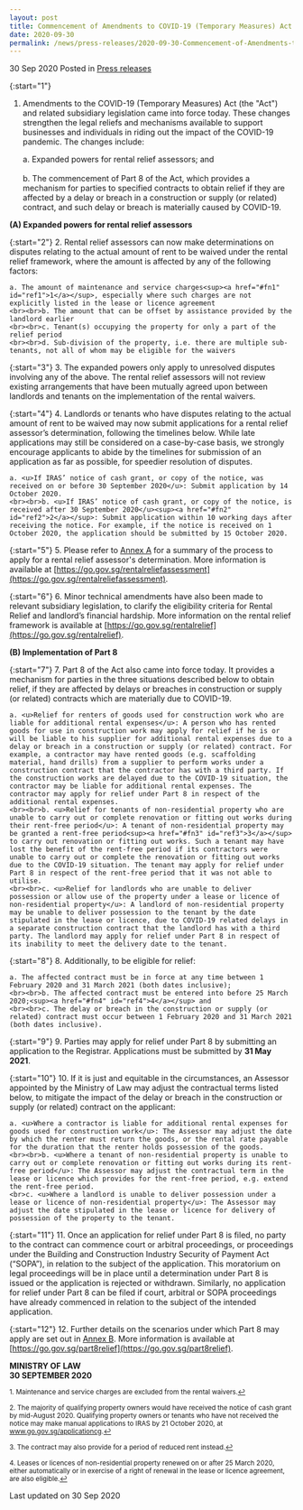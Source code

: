 ```yaml
---
layout: post
title: Commencement of Amendments to COVID-19 (Temporary Measures) Act 
date: 2020-09-30
permalink: /news/press-releases/2020-09-30-Commencement-of-Amendments-to-COVID-19-Temporary-Measures-Act
---
```


30 Sep 2020 Posted in [Press releases](/news/press-releases)

{:start="1"}
1. Amendments to the COVID-19 (Temporary Measures) Act (the "Act") and related subsidiary legislation came into force today. These changes strengthen the legal reliefs and mechanisms available to support businesses and individuals in riding out the impact of the COVID-19 pandemic. The changes include:

    a. Expanded powers for rental relief assessors; and
    <br><br>b. The commencement of Part 8 of the Act, which provides a mechanism for parties to specified contracts to obtain relief if they are affected by a delay or breach in a construction or supply (or related) contract, and such delay or breach is materially caused by COVID-19.

**(A) Expanded powers for rental relief assessors**

{:start="2"}
2. Rental relief assessors can now make determinations on disputes relating to the actual amount of rent to be waived under the rental relief framework, where the amount is affected by any of the following factors:

    a. The amount of maintenance and service charges<sup><a href="#fn1" id="ref1">1</a></sup>, especially where such charges are not explicitly listed in the lease or licence agreement
    <br><br>b. The amount that can be offset by assistance provided by the landlord earlier
    <br><br>c. Tenant(s) occupying the property for only a part of the relief period
    <br><br>d. Sub-division of the property, i.e. there are multiple sub-tenants, not all of whom may be eligible for the waivers

{:start="3"}
3. The expanded powers only apply to unresolved disputes involving any of the above. The rental relief assessors will not review existing arrangements that have been mutually agreed upon between landlords and tenants on the implementation of the rental waivers.

{:start="4"}
4. Landlords or tenants who have disputes relating to the actual amount of rent to be waived may now submit applications for a rental relief assessor’s determination, following the timelines below. While late applications may still be considered on a case-by-case basis, we strongly encourage applicants to abide by the timelines for submission of an application as far as possible, for speedier resolution of disputes. 

    a. <u>If IRAS’ notice of cash grant, or copy of the notice, was received on or before 30 September 2020</u>: Submit application by 14 October 2020.
    <br><br>b. <u>If IRAS’ notice of cash grant, or copy of the notice, is received after 30 September 2020</u><sup><a href="#fn2" id="ref2">2</a></sup>: Submit application within 10 working days after receiving the notice. For example, if the notice is received on 1 October 2020, the application should be submitted by 15 October 2020.

{:start="5"}
5. Please refer to <u>Annex A</u> for a summary of the process to apply for a rental relief assessor's determination. More information is available at [https://go.gov.sg/rentalreliefassessment](https://go.gov.sg/rentalreliefassessment). 

{:start="6"}
6. Minor technical amendments have also been made to relevant subsidiary legislation, to clarify the eligibility criteria for Rental Relief and landlord’s financial hardship. More information on the rental relief framework is available at [https://go.gov.sg/rentalrelief](https://go.gov.sg/rentalrelief).

**(B) Implementation of Part 8**

{:start="7"}
7. Part 8 of the Act also came into force today. It provides a mechanism for parties in the three situations described below to obtain relief, if they are affected by delays or breaches in construction or supply (or related) contracts which are materially due to COVID-19.

    a. <u>Relief for renters of goods used for construction work who are liable for additional rental expenses</u>: A person who has rented goods for use in construction work may apply for relief if he is or will be liable to his supplier for additional rental expenses due to a delay or breach in a construction or supply (or related) contract. For example, a contractor may have rented goods (e.g. scaffolding material, hand drills) from a supplier to perform works under a construction contract that the contractor has with a third party. If the construction works are delayed due to the COVID-19 situation, the contractor may be liable for additional rental expenses. The contractor may apply for relief under Part 8 in respect of the additional rental expenses. 
    <br><br>b. <u>Relief for tenants of non-residential property who are unable to carry out or complete renovation or fitting out works during their rent-free period</u>: A tenant of non-residential property may be granted a rent-free period<sup><a href="#fn3" id="ref3">3</a></sup> to carry out renovation or fitting out works. Such a tenant may have lost the benefit of the rent-free period if its contractors were unable to carry out or complete the renovation or fitting out works due to the COVID-19 situation. The tenant may apply for relief under Part 8 in respect of the rent-free period that it was not able to utilise. 
    <br><br>c. <u>Relief for landlords who are unable to deliver possession or allow use of the property under a lease or licence of non-residential property</u>: A landlord of non-residential property may be unable to deliver possession to the tenant by the date stipulated in the lease or licence, due to COVID-19 related delays in a separate construction contract that the landlord has with a third party. The landlord may apply for relief under Part 8 in respect of its inability to meet the delivery date to the tenant. 

{:start="8"}
8. Additionally, to be eligible for relief:

    a. The affected contract must be in force at any time between 1 February 2020 and 31 March 2021 (both dates inclusive);
    <br><br>b. The affected contract must be entered into before 25 March 2020;<sup><a href="#fn4" id="ref4">4</a></sup> and
    <br><br>c. The delay or breach in the construction or supply (or related) contract must occur between 1 February 2020 and 31 March 2021 (both dates inclusive).

{:start="9"}
9. Parties may apply for relief under Part 8 by submitting an application to the Registrar. Applications must be submitted by <b>31 May 2021</b>. 

{:start="10"}
10. If it is just and equitable in the circumstances, an Assessor appointed by the Ministry of Law may adjust the contractual terms listed below, to mitigate the impact of the delay or breach in the construction or supply (or related) contract on the applicant:

    a. <u>Where a contractor is liable for additional rental expenses for goods used for construction work</u>: The Assessor may adjust the date by which the renter must return the goods, or the rental rate payable for the duration that the renter holds possession of the goods.
    <br><br>b. <u>Where a tenant of non-residential property is unable to carry out or complete renovation or fitting out works during its rent-free period</u>: The Assessor may adjust the contractual term in the lease or licence which provides for the rent-free period, e.g. extend the rent-free period.  
    <br>c. <u>Where a landlord is unable to deliver possession under a lease or licence of non-residential property</u>: The Assessor may adjust the date stipulated in the lease or licence for delivery of possession of the property to the tenant. 

{:start="11"}
11. Once an application for relief under Part 8 is filed, no party to the contract can commence court or arbitral proceedings, or proceedings under the Building and Construction Industry Security of Payment Act (“SOPA”), in relation to the subject of the application. This moratorium on legal proceedings will be in place until a determination under Part 8 is issued or the application is rejected or withdrawn. Similarly, no application for relief under Part 8 can be filed if court, arbitral or SOPA proceedings have already commenced in relation to the subject of the intended application.

{:start="12"}
12. Further details on the scenarios under which Part 8 may apply are set out in <u>Annex B</u>. More information is available at [https://go.gov.sg/part8relief](https://go.gov.sg/part8relief).  


**MINISTRY OF LAW**
<br>**30 SEPTEMBER 2020**


<p><sup id="fn1">1. Maintenance and service charges are excluded from the rental waivers.<a href="#ref1" title="Jump back to footnote 1 in the text.">↩</a></sup></p>

<p><sup id="fn2">2. The majority of qualifying property owners would have received the notice of cash grant by mid-August 2020. Qualifying property owners or tenants who have not received the notice may make manual applications to IRAS by 21 October 2020, at <a href="https://go.gov.sg/applicationcg">www.go.gov.sg/applicationcg</a>.<a href="#ref2" title="Jump back to footnote 2 in the text.">↩</a></sup></p>

<p><sup id="fn3">3. The contract may also provide for a period of reduced rent instead.<a href="#ref3" title="Jump back to footnote 3 in the text.">↩</a></sup></p>

<p><sup id="fn4">4. Leases or licences of non-residential property renewed on or after 25 March 2020, either automatically or in exercise of a right of renewal in the lease or licence agreement, are also eligible.<a href="#ref4" title="Jump back to footnote 4 in the text.">↩</a></sup></p>


<p class="right-side-updated">Last updated on 30 Sep 2020</p>
